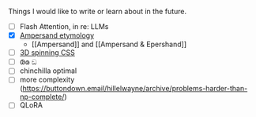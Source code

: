 Things I would like to write or learn about in the future.

- [ ] Flash Attention, in re: LLMs
- [x] [Ampersand etymology](http://haggardhawksblog.blogspot.com/2015/03/ampersand.html) 
	- [[Ampersand]] and [[Ampersand & Epershand]]
- [ ] [3D spinning CSS](https://x.st/spinning-diagrams-with-css/)
- [ ] 𐐘𐑀 ඞ
- [ ] chinchilla optimal
- [ ] more complexity (https://buttondown.email/hillelwayne/archive/problems-harder-than-np-complete/)
- [ ] QLoRA